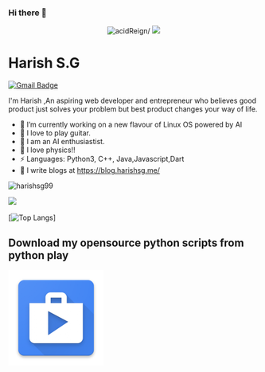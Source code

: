 ### Hi there 👋
<p align="center">

</p>


<p align="center"> <img src=https://komarev.com/ghpvc/?username=harishsg99 alt=acidReign/> 
<img src="https://raw.githubusercontent.com/iampavangandhi/iampavangandhi/master/gifs/Hi.gif" width="30px">
</p>

# Harish S.G
[![Gmail Badge](https://img.shields.io/badge/-harishsg99@gmail.com-c14438?style=flat-square&logo=Gmail&logoColor=white&link=mailto:harishsg99@gmail.com)](mailto:harishsg99@gmail.com)



I'm Harish ,An aspiring web developer and  entrepreneur who believes good product just solves your problem but best product changes your way of life.

- 🔭 I’m currently working on a new flavour of Linux OS powered by AI
- 🌱 I  love to play guitar.
- 🌱 I am an AI enthusiastist.
- 🌱 I love physics!!
- ⚡ Languages: Python3, C++, Java,Javascript,Dart
- 🔭 I write blogs at https://blog.harishsg.me/


<p align="left"><img src="https://github-readme-stats.vercel.app/api?username=harishsg99&show_icons=true" alt="harishsg99" /></p>

<p align="left"><img src="https://github-readme-linkedin.vercel.app/experience?username=harish-s-g-31ba96171" /></p>


[![Top Langs](https://github-readme-stats.vercel.app/api/top-langs/?username=harishsg99&layout=compact)]


## Download my opensource python scripts from python play
[![Deploy](https://github.com/harishsg99/Scoop-Store/blob/master/192.png)](https://pythonplay.ml/)


